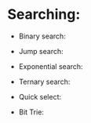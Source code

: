 # Searching:

  - Binary search:

  - Jump search:

  - Exponential search:

  - Ternary search:

  - Quick select:

  - Bit Trie: